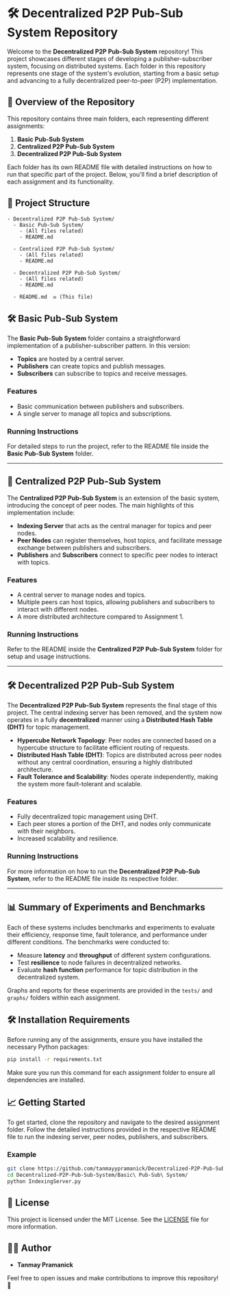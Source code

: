 # 🛠️ Decentralized P2P Pub-Sub System Repository

Welcome to the **Decentralized P2P Pub-Sub System** repository! This project showcases different stages of developing a publisher-subscriber system, focusing on distributed systems. Each folder in this repository represents one stage of the system's evolution, starting from a basic setup and advancing to a fully decentralized peer-to-peer (P2P) implementation.

## 📝 Overview of the Repository
This repository contains three main folders, each representing different assignments:

1. **Basic Pub-Sub System** 
2. **Centralized P2P Pub-Sub System** 
3. **Decentralized P2P Pub-Sub System** 

Each folder has its own README file with detailed instructions on how to run that specific part of the project. Below, you'll find a brief description of each assignment and its functionality.

## 📑 Project Structure
```
- Decentralized P2P Pub-Sub System/
  - Basic Pub-Sub System/
    - (All files related)
    - README.md
  
  - Centralized P2P Pub-Sub System/
    - (All files related)
    - README.md
  
  - Decentralized P2P Pub-Sub System/
    - (All files related)
    - README.md
  
  - README.md  ✉️ (This file)
```

## 🛠️ Basic Pub-Sub System

The **Basic Pub-Sub System** folder contains a straightforward implementation of a publisher-subscriber pattern. In this version:

- **Topics** are hosted by a central server.
- **Publishers** can create topics and publish messages.
- **Subscribers** can subscribe to topics and receive messages.

### Features
- Basic communication between publishers and subscribers.
- A single server to manage all topics and subscriptions.

### Running Instructions
For detailed steps to run the project, refer to the README file inside the **Basic Pub-Sub System** folder.

---

## 🔗 Centralized P2P Pub-Sub System

The **Centralized P2P Pub-Sub System** is an extension of the basic system, introducing the concept of peer nodes. The main highlights of this implementation include:

- **Indexing Server** that acts as the central manager for topics and peer nodes.
- **Peer Nodes** can register themselves, host topics, and facilitate message exchange between publishers and subscribers.
- **Publishers** and **Subscribers** connect to specific peer nodes to interact with topics.

### Features
- A central server to manage nodes and topics.
- Multiple peers can host topics, allowing publishers and subscribers to interact with different nodes.
- A more distributed architecture compared to Assignment 1.

### Running Instructions
Refer to the README inside the **Centralized P2P Pub-Sub System** folder for setup and usage instructions.

---

## 🛠️ Decentralized P2P Pub-Sub System

The **Decentralized P2P Pub-Sub System** represents the final stage of this project. The central indexing server has been removed, and the system now operates in a fully **decentralized** manner using a **Distributed Hash Table (DHT)** for topic management.

- **Hypercube Network Topology**: Peer nodes are connected based on a hypercube structure to facilitate efficient routing of requests.
- **Distributed Hash Table (DHT)**: Topics are distributed across peer nodes without any central coordination, ensuring a highly distributed architecture.
- **Fault Tolerance and Scalability**: Nodes operate independently, making the system more fault-tolerant and scalable.

### Features
- Fully decentralized topic management using DHT.
- Each peer stores a portion of the DHT, and nodes only communicate with their neighbors.
- Increased scalability and resilience.

### Running Instructions
For more information on how to run the **Decentralized P2P Pub-Sub System**, refer to the README file inside its respective folder.

---

## 📊 Summary of Experiments and Benchmarks

Each of these systems includes benchmarks and experiments to evaluate their efficiency, response time, fault tolerance, and performance under different conditions. The benchmarks were conducted to:
- Measure **latency** and **throughput** of different system configurations.
- Test **resilience** to node failures in decentralized networks.
- Evaluate **hash function** performance for topic distribution in the decentralized system.

Graphs and reports for these experiments are provided in the `tests/` and `graphs/` folders within each assignment.

## 🛠️ Installation Requirements
Before running any of the assignments, ensure you have installed the necessary Python packages:

```sh
pip install -r requirements.txt
```

Make sure you run this command for each assignment folder to ensure all dependencies are installed.

## 📈 Getting Started
To get started, clone the repository and navigate to the desired assignment folder. Follow the detailed instructions provided in the respective README file to run the indexing server, peer nodes, publishers, and subscribers.

### Example
```sh
git clone https://github.com/tanmayypramanick/Decentralized-P2P-Pub-Sub-System.git
cd Decentralized-P2P-Pub-Sub-System/Basic\ Pub-Sub\ System/
python IndexingServer.py
```

## 📄 License
This project is licensed under the MIT License. See the [LICENSE](LICENSE) file for more information.

## 👨‍💻 Author
- **Tanmay Pramanick**

Feel free to open issues and make contributions to improve this repository! 🎉
